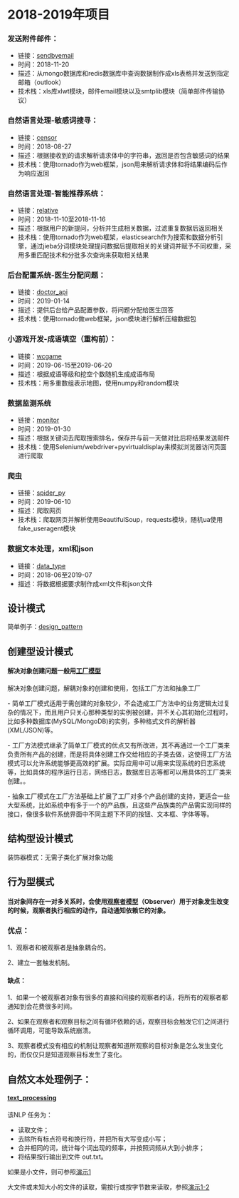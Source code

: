 # 2018-2019年项目

### 发送附件邮件：

* 链接：[sendbyemail](https://github.com/dTIris/code_library/tree/master/sendbyemail)
* 时间：2018-11-20
* 描述：从mongo数据库和redis数据库中查询数据制作成xls表格并发送到指定邮箱（outlook）
* 技术栈：xls库xlwt模块，邮件email模块以及smtplib模块（简单邮件传输协议）

### 自然语言处理-敏感词搜寻：

* 链接：[censor](https://github.com/dTIris/code_library/tree/master/censor)
* 时间：2018-08-27
* 描述：根据接收到的请求解析请求体中的字符串，返回是否包含敏感词的结果
* 技术栈：使用tornado作为web框架，json用来解析请求体和将结果编码后作为响应返回

### 自然语言处理-智能推荐系统：

* 链接：[relative](https://github.com/dTIris/code_library/tree/master/relative)
* 时间：2018-11-10至2018-11-16
* 描述：根据用户的新提问，分析并生成相关数据，过滤重复数据后返回相关
* 技术栈：使用tornado作为web框架，elasticsearch作为搜索和数据分析引擎，通过jieba分词模块处理提问数据后提取相关的关键词并赋予不同权重，采用多重匹配技术和分批多次查询来获取相关结果

### 后台配置系统-医生分配问题：

* 链接：[doctor_api](https://github.com/dTIris/code_library/tree/master/doctor_api)
* 时间：2019-01-14
* 描述：提供后台给产品配置参数，将问题分配给医生回答
* 技术栈：使用tornado做web框架，json模块进行解析压缩数据包

### 小游戏开发-成语填空（重构前）：

* 链接：[wcgame](https://github.com/dTIris/code_library/tree/master/wcgame)
* 时间：2019-06-15至2019-06-20
* 描述：根据成语等级和挖空个数随机生成成语布局
* 技术栈：用多重数组表示地图，使用numpy和random模块

### 数据监测系统

* 链接：[monitor](https://github.com/dTIris/code_library/tree/master/monitor)
* 时间：2019-01-30
* 描述：根据关键词去爬取搜索排名，保存并与前一天做对比后将结果发送邮件
* 技术栈：使用Selenium/webdriver+pyvirtualdisplay来模拟浏览器访问页面进行爬取

### 爬虫

* 链接：[spider_py](https://github.com/dTIris/code_library/tree/master/spider_py)
* 时间：2019-06-10
* 描述：爬取网页
* 技术栈：爬取网页并解析使用BeautifulSoup，requests模块，随机ua使用fake_useragent模块



### 数据文本处理，xml和json

* 链接：[data_type](https://github.com/dTIris/code_library/tree/master/data_type)
* 时间：2018-06至2019-07
* 描述：将数据根据要求制作成xml文件和json文件



## 设计模式

简单例子：[design_pattern](https://github.com/dTIris/code_library/tree/master/design_pattern)



## 创建型设计模式



#### 解决对象创建问题一般用[工厂模型](https://github.com/dTIris/code_library/blob/master/design_pattern/factory_model.py)

解决对象创建问题，解耦对象的创建和使用，包括工厂方法和抽象工厂

\- 简单工厂模式适用于需创建的对象较少，不会造成工厂方法中的业务逻辑太过复杂的情况下，而且用户只关心那种类型的实例被创建，并不关心其初始化过程时，比如多种数据库(MySQL/MongoDB)的实例，多种格式文件的解析器(XML/JSON)等。

\- 工厂方法模式继承了简单工厂模式的优点又有所改进，其不再通过一个工厂类来负责所有产品的创建，而是将具体创建工作交给相应的子类去做，这使得工厂方法模式可以允许系统能够更高效的扩展。实际应用中可以用来实现系统的日志系统等，比如具体的程序运行日志，网络日志，数据库日志等都可以用具体的工厂类来创建。。

\- 抽象工厂模式在工厂方法基础上扩展了工厂对多个产品创建的支持，更适合一些大型系统，比如系统中有多于一个的产品族，且这些产品族类的产品需实现同样的接口，像很多软件系统界面中不同主题下不同的按钮、文本框、字体等等。



## 结构型设计模式



装饰器模式：无需子类化扩展对象功能



## 行为型模式



#### 当对象间存在一对多关系时，会使用[观察者模型](https://github.com/dTIris/code_library/blob/master/design_pattern/observer_model.py)（Observer）用于对象发生改变的时候，观察者执行相应的动作，自动通知依赖它的对象。

### 优点：

1、观察者和被观察者是抽象耦合的。 

2、建立一套触发机制。

#### 缺点：

1、如果一个被观察者对象有很多的直接和间接的观察者的话，将所有的观察者都通知到会花费很多时间。

2、如果在观察者和观察目标之间有循环依赖的话，观察目标会触发它们之间进行循环调用，可能导致系统崩溃。

3、观察者模式没有相应的机制让观察者知道所观察的目标对象是怎么发生变化的，而仅仅只是知道观察目标发生了变化。



## 自然文本处理例子：

#### [text_processing](https://github.com/dTIris/code_library/tree/master/text_processing)

该NLP 任务为：

* 读取文件；
* 去除所有标点符号和换行符，并把所有大写变成小写；
* 合并相同的词，统计每个词出现的频率，并按照词频从大到小排序；
*  将结果按行输出到文件 out.txt。

如果是小文件，则可参照[演示1](https://github.com/dTIris/code_library/blob/master/text_processing/demo1.py)

大文件或未知大小的文件的读取，需按行或按字节数来读取，参照[演示1-2](https://github.com/dTIris/code_library/blob/master/text_processing/demo1-2.py)